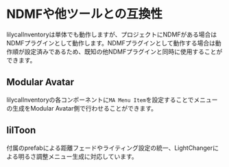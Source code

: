 # NDMFや他ツールとの互換性

lilycalInventoryは単体でも動作しますが、プロジェクトにNDMFがある場合はNDMFプラグインとして動作します。NDMFプラグインとして動作する場合は動作順が設定済みであるため、既知の他NDMFプラグインと同時に使用することができます。

## Modular Avatar

lilycalInventoryの各コンポーネントに`MA Menu Item`を設定することでメニューの生成をModular Avatar側で行わせることができます。

## lilToon

付属のprefabによる距離フェードやライティング設定の統一、LightChangerによる明るさ調整メニュー生成に対応しています。